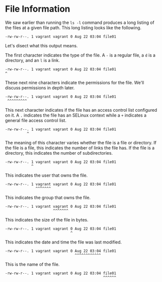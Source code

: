 # File Information

We saw earlier than running the `ls -l` command produces a long listing of the files at a given file path. This long listing looks like the following.

```
-rw-rw-r--. 1 vagrant vagrant 0 Aug 22 03:04 file01
```

Let's disect what this output means.

The first character indicates the type of the file. A `-` is a regular file, a `d` is a directory, and an `l` is a link.

```
-rw-rw-r--. 1 vagrant vagrant 0 Aug 22 03:04 file01
^
```

These next nine characters indicate the permissions for the file. We'll discuss permissions in depth later.

```
-rw-rw-r--. 1 vagrant vagrant 0 Aug 22 03:04 file01
 ^^^^^^^^^
```

This next character indicates if the file has an access control list configured on it. A `.` indicates the file has an SELinux context while a `+` indicates a general file access control list.

```
-rw-rw-r--. 1 vagrant vagrant 0 Aug 22 03:04 file01
          ^
```

The meaning of this character varies whether the file is a file or directory. If the file is a file, this indicates the number of links the file has. If the file is a directory, this indicates the number of subdirectories.

```
-rw-rw-r--. 1 vagrant vagrant 0 Aug 22 03:04 file01
            ^
```

This indicates the user that owns the file.

```
-rw-rw-r--. 1 vagrant vagrant 0 Aug 22 03:04 file01
              ^^^^^^^
```

This indicates the group that owns the file.

```
-rw-rw-r--. 1 vagrant vagrant 0 Aug 22 03:04 file01
                      ^^^^^^^
```

This indicates the size of the file in bytes.

```
-rw-rw-r--. 1 vagrant vagrant 0 Aug 22 03:04 file01
                              ^
```

This indicates the date and time the file was last modified.

```
-rw-rw-r--. 1 vagrant vagrant 0 Aug 22 03:04 file01
                                ^^^^^^^^^^^^
```

This is the name of the file.

```
-rw-rw-r--. 1 vagrant vagrant 0 Aug 22 03:04 file01
                                             ^^^^^^
```

